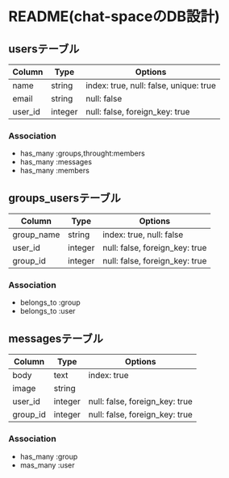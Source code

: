 # README(chat-spaceのDB設計)
## usersテーブル

|Column|Type|Options|
|------|----|-------|
|name|string|index: true, null: false, unique: true|
|email|string|null: false|
|user_id|integer|null: false, foreign_key: true|

### Association
- has_many :groups,throught:members
- has_many :messages
- has_many :members

## groups_usersテーブル

|Column|Type|Options|
|------|----|-------|
|group_name|string|index: true, null: false|
|user_id|integer|null: false, foreign_key: true|
|group_id|integer|null: false, foreign_key: true|

### Association
- belongs_to :group
- belongs_to :user


## messagesテーブル

|Column|Type|Options|
|------|----|-------|
|body|text|index: true|
|image|string|
|user_id|integer|null: false, foreign_key: true|
|group_id|integer|null: false, foreign_key: true|

### Association
- has_many :group
- mas_many :user